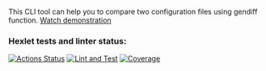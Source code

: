This CLI tool can help you to compare two configuration files using gendiff function. [Watch demonstration](https://asciinema.org/a/YONoWweyjVdWYWzxh994hgtza)


### Hexlet tests and linter status:
[![Actions Status](https://github.com/Victoria-Fedorenko/qa-auto-engineer-python-project-241/actions/workflows/hexlet-check.yml/badge.svg)](https://github.com/Victoria-Fedorenko/qa-auto-engineer-python-project-241/actions)
[![Lint and Test](https://github.com/Victoria-Fedorenko/qa-auto-engineer-python-project-241/actions/workflows/tests_and_lint.yml/badge.svg)](https://github.com/Victoria-Fedorenko/qa-auto-engineer-python-project-241/actions/workflows/tests_and_lint.yml)
[![Coverage](https://sonarcloud.io/api/project_badges/measure?project=Victoria-Fedorenko_qa-auto-engineer-python-project-241&metric=coverage)](https://sonarcloud.io/summary/new_code?id=Victoria-Fedorenko_qa-auto-engineer-python-project-241)
